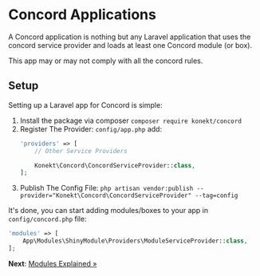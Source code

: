 # Concord Applications

A Concord application is nothing but any Laravel application that uses the concord service provider and loads at least one Concord module (or box).

This app may or may not comply with all the concord rules.

## Setup

Setting up a Laravel app for Concord is simple:

1. Install the package via composer `composer require konekt/concord`
2. Register The Provider: `config/app.php` add:
    ```php
    'providers' => [
        // Other Service Providers
    
        Konekt\Concord\ConcordServiceProvider::class,
    ];
    ```
3. Publish The Config File: `php artisan vendor:publish --provider="Konekt\Concord\ConcordServiceProvider" --tag=config`

It's done, you can start adding modules/boxes to your app in `config/concord.php` file:

```php
'modules' => [
    App\Modules\ShinyModule\Providers\ModuleServiceProvider::class,
];
```

**Next**: [Modules Explained &raquo;](modules.md)
